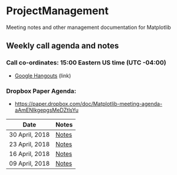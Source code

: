 # ProjectManagement
Meeting notes and other management documentation for Matplotlib

## Weekly call agenda and notes

### Call co-ordinates:  15:00 Eastern US time (UTC -04:00)

  - [Google Hangouts](https://hangouts.google.com/hangouts/_/calendar/NzloazhqaHZsa3M4am44ZHM0cmkxZTZxNGdAZ3JvdXAuY2FsZW5kYXIuZ29vZ2xlLmNvbQ.bb6q6do0fci19u582r7mjv6o2o?authuser=0) (link)

### Dropbox Paper Agenda:

  - https://paper.dropbox.com/doc/Matplotlib-meeting-agenda-aAmENlkgepgsMeDZtlsYu


Date              | Notes          |
----------------- | -------------- |
30 April, 2018    |  [Notes](https://github.com/matplotlib/ProjectManagement/blob/master/meeting_notes/2018_04_30.md) |             
23 April, 2018    |  [Notes](https://github.com/matplotlib/ProjectManagement/blob/master/meeting_notes/2018_04_23.md) |             
16 April, 2018    |  [Notes](https://github.com/matplotlib/ProjectManagement/blob/master/meeting_notes/2018_04_16.md) |             
09 April, 2018    |  [Notes](https://github.com/matplotlib/ProjectManagement/blob/master/meeting_notes/2018_04_09.md) |             
